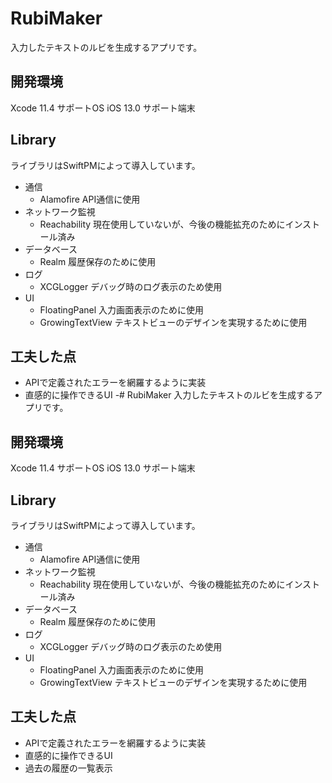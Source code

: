 # RubiMaker
入力したテキストのルビを生成するアプリです。

## 開発環境
Xcode 11.4
サポートOS iOS 13.0
サポート端末

## Library
ライブラリはSwiftPMによって導入しています。
- 通信
  - Alamofire
    API通信に使用
- ネットワーク監視
  - Reachability
    現在使用していないが、今後の機能拡充のためにインストール済み
- データベース
  - Realm
    履歴保存のために使用
- ログ
  - XCGLogger
    デバッグ時のログ表示のため使用
- UI
  - FloatingPanel
    入力画面表示のために使用
  - GrowingTextView
    テキストビューのデザインを実現するために使用

## 工夫した点
- APIで定義されたエラーを網羅するように実装
- 直感的に操作できるUI
-# RubiMaker
入力したテキストのルビを生成するアプリです。

## 開発環境
Xcode 11.4
サポートOS iOS 13.0
サポート端末

## Library
ライブラリはSwiftPMによって導入しています。
- 通信
  - Alamofire
    API通信に使用
- ネットワーク監視
  - Reachability
    現在使用していないが、今後の機能拡充のためにインストール済み
- データベース
  - Realm
    履歴保存のために使用
- ログ
  - XCGLogger
    デバッグ時のログ表示のため使用
- UI
  - FloatingPanel
    入力画面表示のために使用
  - GrowingTextView
    テキストビューのデザインを実現するために使用

## 工夫した点
- APIで定義されたエラーを網羅するように実装
- 直感的に操作できるUI
- 過去の履歴の一覧表示
